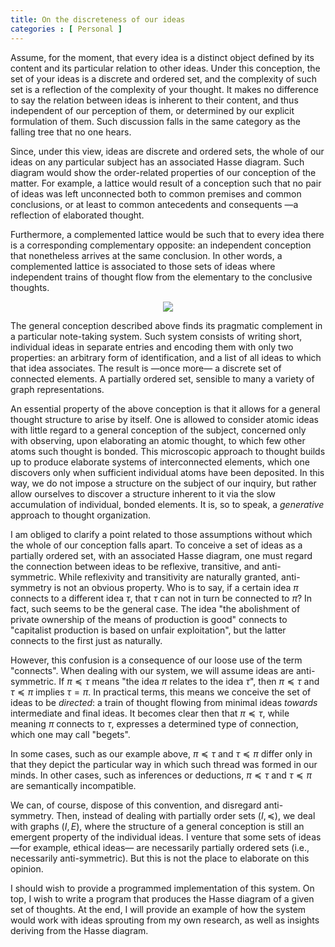 ```yaml
---
title: On the discreteness of our ideas 
categories : [ Personal ]
---
```


Assume, for the moment, that every idea is a distinct object defined by its
content and its particular relation to other ideas. Under this conception, the
set of your ideas is a discrete and ordered set, and the complexity of such set
is a reflection of the complexity of your thought. It makes no difference to say
the relation between ideas is inherent to their content, and thus independent of
our perception of them, or determined by our explicit formulation of them. Such
discussion falls in the same category as the falling tree that no one hears.

Since, under this view, ideas are discrete and ordered sets, the whole of our
ideas on any particular subject has an associated Hasse diagram. Such diagram
would show the order-related properties of our conception of the matter. For
example, a lattice would result of a conception such that no pair
of ideas was left unconnected both to common premises and common conclusions, or
at least to common antecedents and consequents —a reflection of elaborated
thought. 

Furthermore, a complemented lattice would be such that to every idea there is a
corresponding complementary opposite: an independent conception that nonetheless
arrives at the same conclusion. In other words, a complemented lattice
is associated to those sets of ideas where independent trains of thought flow from
the elementary to the conclusive thoughts.

<p align="center">
  <img src="https://i.ibb.co/s1jPH2V/Screenshot-from-2023-04-04-15-32-54.png"/>
</p>

The general conception described above finds its pragmatic complement in a
particular note-taking system. Such system consists of writing short, individual
ideas in separate entries and encoding them with only two properties: an
arbitrary form of identification, and a list of all ideas to which that idea
associates. The result is —once more— a discrete set of connected elements. A
partially ordered set, sensible to many a variety of graph representations.

An essential property of the above conception is that it
allows for a general thought structure to arise by itself. One is allowed to
consider atomic ideas with little regard to a general conception of the subject,
concerned only with observing, upon elaborating an atomic thought, to which few
other atoms such thought is bonded. This microscopic approach to thought builds
up to produce elaborate systems of interconnected elements, which one discovers
only when sufficient individual atoms have been deposited. In this way,
we do not impose a structure on the subject of our inquiry, but rather allow
ourselves to discover a structure inherent to it via the slow
accumulation of individual, bonded elements. It is, so to speak, a
*generative* approach to thought organization.

I am obliged to clarify a point related to those assumptions without which the
whole of our conception falls apart. To conceive a set of ideas as a partially
ordered set, with an associated Hasse diagram, one must regard the connection
between ideas to be reflexive, transitive, and anti-symmetric. While reflexivity
and transitivity are naturally granted, anti-symmetry is not an obvious
property. Who is to say, if a certain idea $\pi$ connects to a different idea
$\tau$, that $\tau$ can not in turn be connected to $\pi$? In fact, such seems
to be the general case. The idea "the abolishment of private ownership of
the means of production is good" connects to "capitalist production is
based on unfair exploitation", but the latter connects to the first just as
naturally.

However, this confusion is a consequence of our loose use of the term
"connects". When dealing with our system, we will assume ideas are
anti-symmetric. If $\pi \preceq \tau$ means "the idea $\pi$ relates to the idea
$\tau$", then $\pi \preceq \tau$ and $\tau \preceq \pi$ implies $\tau = \pi$. In
practical terms, this means we conceive the set of ideas to be
*directed*: a train of thought flowing from minimal ideas
*towards* intermediate and final ideas. It becomes clear then that $\pi
\preceq \tau$, while meaning $\pi$ connects to $\tau$, expresses a determined
type of connection, which one may call "begets".

In some cases, such as our example above, $\pi \preceq \tau$ and $\tau \preceq
\pi$ differ only in that they depict the particular way in which such thread was
formed in our minds. In other cases, such as inferences or deductions, $\pi
\preceq \tau$ and $\tau \preceq \pi$ are semantically incompatible. 

We can, of course, dispose of this convention, and disregard anti-symmetry.
Then, instead of dealing with partially order sets $(I, \preceq)$, we deal with
graphs $(I, E)$, where the structure of a general conception is still an
emergent property of the individual ideas. I venture that some sets of ideas
—for example, ethical ideas— are necessarily partially ordered sets (i.e.,
necessarily anti-symmetric). But this is not the place to elaborate on this
opinion.

I should wish to provide a programmed implementation of this system. On top, I
wish to write a program that produces the Hasse diagram of a given set of
thoughts. At the end, I will provide an example of how the system would work
with ideas sprouting from my own research, as well as insights deriving from the
Hasse diagram.



